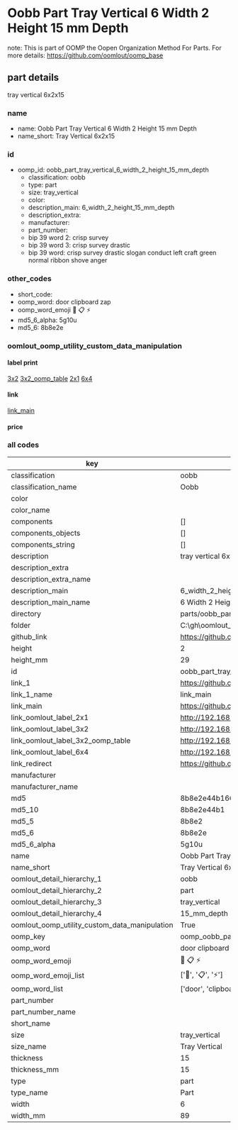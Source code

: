 # Oobb Part Tray Vertical 6 Width 2 Height 15 mm Depth  

note: This is part of OOMP the Oopen Organization Method For Parts. For more details: https://github.com/oomlout/oomp_base

##  part details
  



tray vertical 6x2x15



### name
* name: Oobb Part Tray Vertical 6 Width 2 Height 15 mm Depth
* name_short: Tray Vertical 6x2x15 
### id
* oomp_id: oobb_part_tray_vertical_6_width_2_height_15_mm_depth
  * classification: oobb
  * type: part
  * size: tray_vertical
  * color: 
  * description_main: 6_width_2_height_15_mm_depth
  * description_extra: 
  * manufacturer: 
  * part_number: 
  * bip 39 word 2: crisp survey
  * bip 39 word 3: crisp survey drastic
  * bip 39 word: crisp survey drastic slogan conduct left craft green normal ribbon shove anger

### other_codes
* short_code: 
* oomp_word: door clipboard zap
* oomp_word_emoji :door: :clipboard: :zap:
* md5_6_alpha: 5g10u
* md5_6: 8b8e2e






### oomlout_oomp_utility_custom_data_manipulation
#### label print
[3x2](http://192.168.1.245:1112/?label=oomp%205g10u)
[3x2_oomp_table](http://192.168.1.108:1112/?label=oomp%205g10u)
[2x1](http://192.168.1.242:1112/?label=oomp%205g10u)
[6x4](http://192.168.1.55:1112/?label=oomp%205g10u)    

#### link

[link_main](https://github.com/oomlout/oomlout_oobb_version_4_generated_parts/tree/main/navigation_oomp/oobb/part/tray_vertical/6_width_2_height_15_mm_depth/part)                              

#### price







### all codes 
| key | value |  
| --- | --- |  
| classification | oobb |  
| classification_name | Oobb |  
| color |  |  
| color_name |  |  
| components | [] |  
| components_objects | [] |  
| components_string | [] |  
| description | tray vertical 6x2x15 |  
| description_extra |  |  
| description_extra_name |  |  
| description_main | 6_width_2_height_15_mm_depth |  
| description_main_name | 6 Width 2 Height 15 mm Depth |  
| directory | parts/oobb_part_tray_vertical_6_width_2_height_15_mm_depth |  
| folder | C:\gh\oomlout_oobb_version_4_generated_parts\parts\oobb_part_tray_vertical_6_width_2_height_15_mm_depth |  
| github_link | https://github.com/oomlout/oomlout_oomp_part_src/tree/main/parts/oobb_part_tray_vertical_6_width_2_height_15_mm_depth |  
| height | 2 |  
| height_mm | 29 |  
| id | oobb_part_tray_vertical_6_width_2_height_15_mm_depth |  
| link_1 | https://github.com/oomlout/oomlout_oobb_version_4_generated_parts/tree/main/navigation_oomp/oobb/part/tray_vertical/6_width_2_height_15_mm_depth/part |  
| link_1_name | link_main |  
| link_main | https://github.com/oomlout/oomlout_oobb_version_4_generated_parts/tree/main/navigation_oomp/oobb/part/tray_vertical/6_width_2_height_15_mm_depth/part |  
| link_oomlout_label_2x1 | http://192.168.1.242:1112/?label=oomp%205g10u |  
| link_oomlout_label_3x2 | http://192.168.1.245:1112/?label=oomp%205g10u |  
| link_oomlout_label_3x2_oomp_table | http://192.168.1.108:1112/?label=oomp%205g10u |  
| link_oomlout_label_6x4 | http://192.168.1.55:1112/?label=oomp%205g10u |  
| link_redirect | https://github.com/oomlout/oomlout_oobb_version_4_generated_parts/tree/main/parts/oobb_tray_vertical_06_02_15 |  
| manufacturer |  |  
| manufacturer_name |  |  
| md5 | 8b8e2e44b1664641fc976cbe84b6a99d |  
| md5_10 | 8b8e2e44b1 |  
| md5_5 | 8b8e2 |  
| md5_6 | 8b8e2e |  
| md5_6_alpha | 5g10u |  
| name | Oobb Part Tray Vertical 6 Width 2 Height 15 mm Depth |  
| name_short | Tray Vertical 6x2x15  |  
| oomlout_detail_hierarchy_1 | oobb |  
| oomlout_detail_hierarchy_2 | part |  
| oomlout_detail_hierarchy_3 | tray_vertical |  
| oomlout_detail_hierarchy_4 | 15_mm_depth |  
| oomlout_oomp_utility_custom_data_manipulation | True |  
| oomp_key | oomp_oobb_part_tray_vertical_6_width_2_height_15_mm_depth |  
| oomp_word | door clipboard zap |  
| oomp_word_emoji | :door: :clipboard: :zap: |  
| oomp_word_emoji_list | [':door:', ':clipboard:', ':zap:'] |  
| oomp_word_list | ['door', 'clipboard', 'zap'] |  
| part_number |  |  
| part_number_name |  |  
| short_name |  |  
| size | tray_vertical |  
| size_name | Tray Vertical |  
| thickness | 15 |  
| thickness_mm | 15 |  
| type | part |  
| type_name | Part |  
| width | 6 |  
| width_mm | 89 |  
